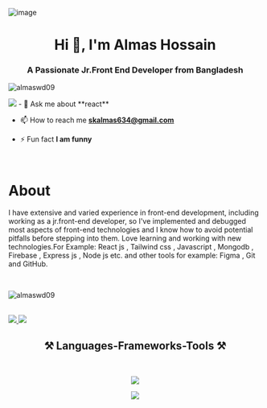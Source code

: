 ![image](https://github.com/AlmasWD09/AlmasWD09/assets/155298800/2d7776f1-feb2-4de2-93e6-0ec9acee5418)
<h1 align="center">Hi 👋, I'm Almas Hossain</h1>
<h3 align="center">A Passionate Jr.Front End Developer from Bangladesh</h3>
<p align="left"> <img src="https://komarev.com/ghpvc/?username=almaswd09&label=Profile%20views&color=0e75b6&style=flat" alt="almaswd09" /> </p>
<div>
    <img align"right" src="(https://github.com/AlmasWD09/AlmasWD09/assets/155298800/312c40be-9691-420a-ae3d-0e5acdb7ae37)
" />     
- 💬 Ask me about **react**
    
- 📫 How to reach me **skalmas634@gmail.com**
  
- ⚡ Fun fact **I am funny**
</div>
<br/>
<h1>About</h1>
<p>I have extensive and varied experience in front-end development, including working as a jr.front-end developer, so I've implemented and debugged most aspects of front-end technologies and I know how to avoid potential pitfalls before stepping into them. Love learning and working with new technologies.For Example: React js , Tailwind css , Javascript , Mongodb , Firebase , Express js , Node js etc. and other tools for example: Figma , Git and GitHub.</p>
<br/>
<p><img align="center" src="https://github-readme-streak-stats.herokuapp.com/?user=almaswd09&" alt="almaswd09" /></p>
<br/>
<div>
    <a href="https://www.linkedin.com/in/almas-hossain" target="_blank">
    <img src="https://img.shields.io/badge/LinkedIn-0077B5?style=for-the-badge&logo=linkedin&logoColor=white" target="_blank" />
  </a>
    <a href="#" target="_blank">
     <img src="https://img.shields.io/badge/Portfolio-FF5722?style=for-the-badge&logo=todoist&logoColor=white" target="_blank" />
  </a>
</div>
<h2 align="center">⚒️ Languages-Frameworks-Tools ⚒️</h2>
<br/>
<div align="center">
    <p><img src="https://skillicons.dev/icons?i=vscode,git,github,figma" /></p>
    <p><img src="https://skillicons.dev/icons?i=html,css,tailwind,javascript,react,firebase,express,nextjs,mongodb" /></p>
</div>


